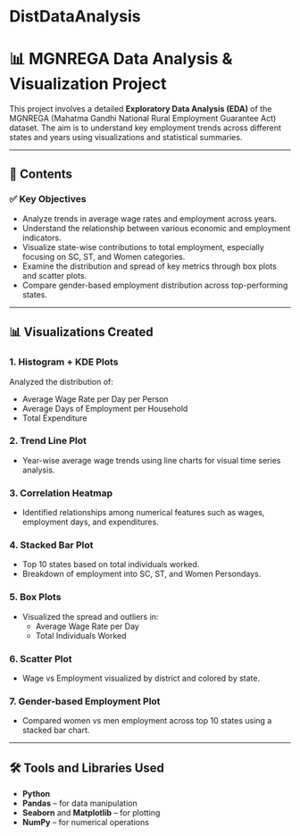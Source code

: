 # DistDataAnalysis
# 📊 MGNREGA Data Analysis & Visualization Project

This project involves a detailed **Exploratory Data Analysis (EDA)** of the MGNREGA (Mahatma Gandhi National Rural Employment Guarantee Act) dataset. The aim is to understand key employment trends across different states and years using visualizations and statistical summaries.

---

## 📁 Contents

### ✅ Key Objectives
- Analyze trends in average wage rates and employment across years.
- Understand the relationship between various economic and employment indicators.
- Visualize state-wise contributions to total employment, especially focusing on SC, ST, and Women categories.
- Examine the distribution and spread of key metrics through box plots and scatter plots.
- Compare gender-based employment distribution across top-performing states.

---

## 📊 Visualizations Created

### 1. **Histogram + KDE Plots**
Analyzed the distribution of:
- Average Wage Rate per Day per Person
- Average Days of Employment per Household
- Total Expenditure

### 2. **Trend Line Plot**
- Year-wise average wage trends using line charts for visual time series analysis.

### 3. **Correlation Heatmap**
- Identified relationships among numerical features such as wages, employment days, and expenditures.

### 4. **Stacked Bar Plot**
- Top 10 states based on total individuals worked.
- Breakdown of employment into SC, ST, and Women Persondays.

### 5. **Box Plots**
- Visualized the spread and outliers in:
  - Average Wage Rate per Day
  - Total Individuals Worked

### 6. **Scatter Plot**
- Wage vs Employment visualized by district and colored by state.

### 7. **Gender-based Employment Plot**
- Compared women vs men employment across top 10 states using a stacked bar chart.

---

## 🛠️ Tools and Libraries Used

- **Python**
- **Pandas** – for data manipulation
- **Seaborn** and **Matplotlib** – for plotting
- **NumPy** – for numerical operations




